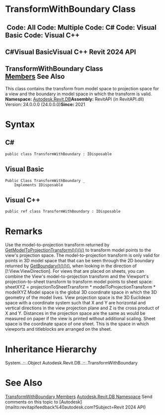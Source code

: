 # TransformWithBoundary Class

﻿
 Code: All Code: Multiple Code: C# Code: Visual Basic Code: Visual C++   
---  
C#Visual BasicVisual C++
Revit 2024 API  
---  
TransformWithBoundary Class  
[Members](935ecb46-cbb3-058c-d70d-cd6c95ef432a.md "TransformWithBoundary Members") See Also  
---  
This class contains the transform from model space to projection space for a view and the boundary in model space in which the transform is valid. 
**Namespace:** [Autodesk.Revit.DB](87546ba7-461b-c646-cbb1-2cb8f5bff8b2.md "Autodesk.Revit.DB Namespace")**Assembly:** RevitAPI (in RevitAPI.dll) Version: 24.0.0.0 (24.0.0.0)**Since:** 2021 
# Syntax
C#  
---  
```text
public class TransformWithBoundary : IDisposable
```
  
Visual Basic  
---  
```text
Public Class TransformWithBoundary _
	Implements IDisposable
```
  
Visual C++  
---  
```text
public ref class TransformWithBoundary : IDisposable
```
  
# Remarks
Use the model-to-projection transform returned by [GetModelToProjectionTransform()()()()](1742945f-53f5-1843-8781-6f4c7d363788.md "GetModelToProjectionTransform Method") to transform model points to the view's projection space. The model-to-projection transform is only valid for points in 3D model space that that can be seen through the 2D boundary returned by [GetBoundary()()()()](5f38a440-a539-f5b0-2b48-1aefb8bf03a4.md "GetBoundary Method"), when looking in the direction of [!:View.ViewDirection]. 
For views that are placed on sheets, you can combine the View's model-to-projection transform and the Viewport's projection-to-sheet transform to transform model points to sheet space:
sheetXYZ = projectionToSheetTransform * modelToProjectionTransform * modelXYZ
Model space is the global 3D coordinate space in which the 3D geometry of the model lives.
View projection space is the 3D Euclidean space with a coordinate system such that X and Y are horizontal and vertical directions in the view projection plane and Z is the cross product of X and Y. Distances in the projection space are the same as would be measured on paper if the view is printed without additional scaling.
Sheet space is the coordinate space of one sheet. This is the space in which viewports and titleblocks are arranged on the sheet. 
# Inheritance Hierarchy
System..::..Object Autodesk.Revit.DB..::..TransformWithBoundary
# See Also
[TransformWithBoundary Members](935ecb46-cbb3-058c-d70d-cd6c95ef432a.md "TransformWithBoundary Members")
[Autodesk.Revit.DB Namespace](87546ba7-461b-c646-cbb1-2cb8f5bff8b2.md "Autodesk.Revit.DB Namespace")
Send comments on this topic to [Autodesk](mailto:revitapifeedback%40autodesk.com?Subject=Revit 2024 API)
